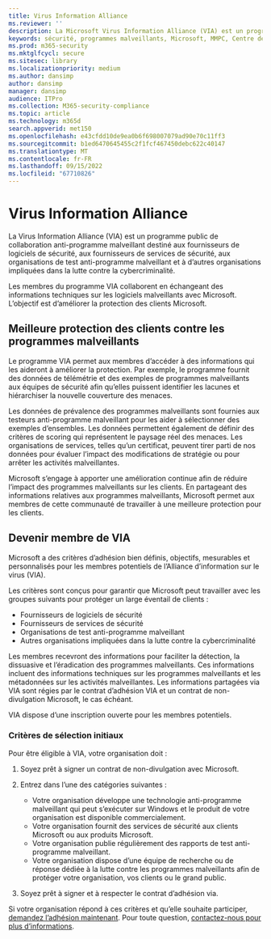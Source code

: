 ```yaml
---
title: Virus Information Alliance
ms.reviewer: ''
description: La Microsoft Virus Information Alliance (VIA) est un programme anti-programme malveillant collaboratif destiné aux organisations qui luttent contre la cybercriminalité.
keywords: sécurité, programmes malveillants, Microsoft, MMPC, Centre de protection Microsoft contre les programmes malveillants, partenaires, partage, exemples, échange de fournisseurs, CSS, alliance, WDSI
ms.prod: m365-security
ms.mktglfcycl: secure
ms.sitesec: library
ms.localizationpriority: medium
ms.author: dansimp
author: dansimp
manager: dansimp
audience: ITPro
ms.collection: M365-security-compliance
ms.topic: article
ms.technology: m365d
search.appverid: met150
ms.openlocfilehash: e43cfdd10de9ea0b6f698007079ad90e70c11ff3
ms.sourcegitcommit: b1ed6470645455c2f1fcf467450debc622c40147
ms.translationtype: MT
ms.contentlocale: fr-FR
ms.lasthandoff: 09/15/2022
ms.locfileid: "67710826"
---
```

# <a name="virus-information-alliance"></a>Virus Information Alliance

La Virus Information Alliance (VIA) est un programme public de collaboration anti-programme malveillant destiné aux fournisseurs de logiciels de sécurité, aux fournisseurs de services de sécurité, aux organisations de test anti-programme malveillant et à d’autres organisations impliquées dans la lutte contre la cybercriminalité.

Les membres du programme VIA collaborent en échangeant des informations techniques sur les logiciels malveillants avec Microsoft. L’objectif est d’améliorer la protection des clients Microsoft.

## <a name="better-protection-for-customers-against-malware"></a>Meilleure protection des clients contre les programmes malveillants

Le programme VIA permet aux membres d’accéder à des informations qui les aideront à améliorer la protection. Par exemple, le programme fournit des données de télémétrie et des exemples de programmes malveillants aux équipes de sécurité afin qu’elles puissent identifier les lacunes et hiérarchiser la nouvelle couverture des menaces.

Les données de prévalence des programmes malveillants sont fournies aux testeurs anti-programme malveillant pour les aider à sélectionner des exemples d’ensembles. Les données permettent également de définir des critères de scoring qui représentent le paysage réel des menaces. Les organisations de services, telles qu’un certificat, peuvent tirer parti de nos données pour évaluer l’impact des modifications de stratégie ou pour arrêter les activités malveillantes.

Microsoft s’engage à apporter une amélioration continue afin de réduire l’impact des programmes malveillants sur les clients. En partageant des informations relatives aux programmes malveillants, Microsoft permet aux membres de cette communauté de travailler à une meilleure protection pour les clients.

## <a name="becoming-a-member-of-via"></a>Devenir membre de VIA

Microsoft a des critères d’adhésion bien définis, objectifs, mesurables et personnalisés pour les membres potentiels de l’Alliance d’information sur le virus (VIA).

Les critères sont conçus pour garantir que Microsoft peut travailler avec les groupes suivants pour protéger un large éventail de clients :

- Fournisseurs de logiciels de sécurité
- Fournisseurs de services de sécurité
- Organisations de test anti-programme malveillant
- Autres organisations impliquées dans la lutte contre la cybercriminalité

Les membres recevront des informations pour faciliter la détection, la dissuasive et l’éradication des programmes malveillants. Ces informations incluent des informations techniques sur les programmes malveillants et les métadonnées sur les activités malveillantes. Les informations partagées via VIA sont régies par le contrat d’adhésion VIA et un contrat de non-divulgation Microsoft, le cas échéant.

VIA dispose d’une inscription ouverte pour les membres potentiels.

### <a name="initial-selection-criteria"></a>Critères de sélection initiaux

Pour être éligible à VIA, votre organisation doit :

1. Soyez prêt à signer un contrat de non-divulgation avec Microsoft.

2. Entrez dans l’une des catégories suivantes :

    - Votre organisation développe une technologie anti-programme malveillant qui peut s’exécuter sur Windows et le produit de votre organisation est disponible commercialement.
    - Votre organisation fournit des services de sécurité aux clients Microsoft ou aux produits Microsoft.
    - Votre organisation publie régulièrement des rapports de test anti-programme malveillant.
    - Votre organisation dispose d’une équipe de recherche ou de réponse dédiée à la lutte contre les programmes malveillants afin de protéger votre organisation, vos clients ou le grand public.

3. Soyez prêt à signer et à respecter le contrat d’adhésion via.

Si votre organisation répond à ces critères et qu’elle souhaite participer, [demandez l’adhésion maintenant](https://www.microsoft.com/wdsi/alliances/apply-alliance-membership). Pour toute question, [contactez-nous pour plus d’informations](https://www.microsoft.com/wdsi/alliances/collaboration-inquiry).
